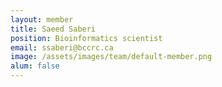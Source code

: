 ```yaml
---
layout: member
title: Saeed Saberi
position: Bioinformatics scientist
email: ssaberi@bccrc.ca
image: /assets/images/team/default-member.png
alum: false
---
```


